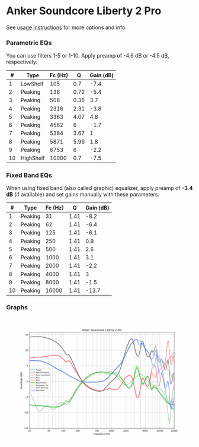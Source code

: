 # Anker Soundcore Liberty 2 Pro
See [usage instructions](https://github.com/jaakkopasanen/AutoEq#usage) for more options and info.

### Parametric EQs
You can use filters 1-5 or 1-10. Apply preamp of -4.6 dB or -4.5 dB, respectively.

|   # | Type      |   Fc (Hz) |    Q |   Gain (dB) |
|-----|-----------|-----------|------|-------------|
|   1 | LowShelf  |       105 | 0.7  |        -7.4 |
|   2 | Peaking   |       136 | 0.72 |        -5.4 |
|   3 | Peaking   |       506 | 0.35 |         3.7 |
|   4 | Peaking   |      2316 | 2.31 |        -3.8 |
|   5 | Peaking   |      3363 | 4.07 |         4.8 |
|   6 | Peaking   |      4562 | 6    |        -1.7 |
|   7 | Peaking   |      5384 | 3.67 |         1   |
|   8 | Peaking   |      5871 | 5.96 |         1.8 |
|   9 | Peaking   |      6753 | 6    |        -2.2 |
|  10 | HighShelf |     10000 | 0.7  |        -7.5 |

### Fixed Band EQs
When using fixed band (also called graphic) equalizer, apply preamp of **-3.4 dB** (if available) and set gains manually with these parameters.

|   # | Type    |   Fc (Hz) |    Q |   Gain (dB) |
|-----|---------|-----------|------|-------------|
|   1 | Peaking |        31 | 1.41 |        -8.2 |
|   2 | Peaking |        62 | 1.41 |        -6.4 |
|   3 | Peaking |       125 | 1.41 |        -6.1 |
|   4 | Peaking |       250 | 1.41 |         0.9 |
|   5 | Peaking |       500 | 1.41 |         2.6 |
|   6 | Peaking |      1000 | 1.41 |         3.1 |
|   7 | Peaking |      2000 | 1.41 |        -2.2 |
|   8 | Peaking |      4000 | 1.41 |         3   |
|   9 | Peaking |      8000 | 1.41 |        -1.5 |
|  10 | Peaking |     16000 | 1.41 |       -13.7 |

### Graphs
![](./Anker%20Soundcore%20Liberty%202%20Pro.png)
